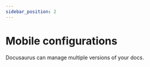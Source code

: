 ```yaml
---
sidebar_position: 2
---
```


# Mobile configurations

Docusaurus can manage multiple versions of your docs.